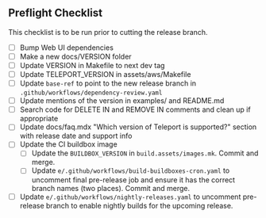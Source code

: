## Preflight Checklist

This checklist is to be run prior to cutting the release branch.

- [ ] Bump Web UI dependencies
- [ ] Make a new docs/VERSION folder
- [ ] Update VERSION in Makefile to next dev tag
- [ ] Update TELEPORT_VERSION in assets/aws/Makefile
- [ ] Update `base-ref` to point to the new release branch in `.github/workflows/dependency-review.yaml`
- [ ] Update mentions of the version in examples/ and README.md
- [ ] Search code for DELETE IN and REMOVE IN comments and clean up if appropriate
- [ ] Update docs/faq.mdx "Which version of Teleport is supported?" section with release date and support info
- [ ] Update the CI buildbox image
  - [ ] Update the `BUILDBOX_VERSION` in `build.assets/images.mk`. Commit and merge.
  - [ ] Update `e/.github/workflows/build-buildboxes-cron.yaml` to uncomment final pre-release
    job and ensure it has the correct branch names (two places). Commit and merge.
- [ ] Update `e/.github/workflows/nightly-releases.yaml` to uncomment pre-release branch to enable
  nightly builds for the upcoming release.
